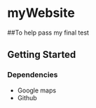 # myWebsite


##To help pass my final test


## Getting Started

### Dependencies

* Google maps 
* Github
